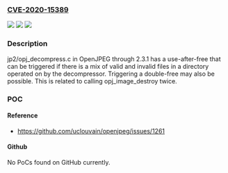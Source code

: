 ### [CVE-2020-15389](https://cve.mitre.org/cgi-bin/cvename.cgi?name=CVE-2020-15389)
![](https://img.shields.io/static/v1?label=Product&message=n%2Fa&color=blue)
![](https://img.shields.io/static/v1?label=Version&message=n%2Fa&color=blue)
![](https://img.shields.io/static/v1?label=Vulnerability&message=n%2Fa&color=brighgreen)

### Description

jp2/opj_decompress.c in OpenJPEG through 2.3.1 has a use-after-free that can be triggered if there is a mix of valid and invalid files in a directory operated on by the decompressor. Triggering a double-free may also be possible. This is related to calling opj_image_destroy twice.

### POC

#### Reference
- https://github.com/uclouvain/openjpeg/issues/1261

#### Github
No PoCs found on GitHub currently.

